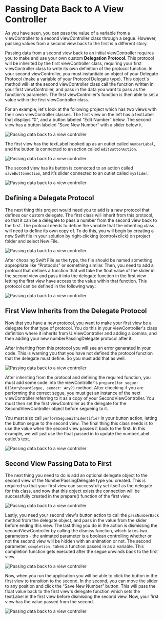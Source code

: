 # Passing Data Back to A View Controller

As you have seen, you can pass the value of a variable from a viewController to a second viewController class through a segue.  However, passing values from a second view back to the first is a different story.

Passing data from a second view back to an initial viewController requires you to make and use your own custom **Delegation Protocol**.  This protocol will be inherited by the first viewController class, requiring your first viewController class to write its own definition of the protocol function.  In your second viewController, you must instantiate an object of your Delegate Protocol (make a variable of your Protocol Delegate type).  This object's method will let the second viewController class call the function written in your first viewController, and pass in the data you want to pass as the function's parameter.  The first viewController's function is then able to set a value within the first viewController class.

For an example, let's look at the following project which has two views with their own viewController classes.  The first view on the left has a textLabel that displays “0”, and a button labeled “Edit Number” below.  The second view has a button labeled “Save New Number” with a slider below it.

![Passing data back to a view controller](/F2020/assets/img/PassDataBack_01.png)

The first view has the textLabel hooked up as an outlet called `numberLabel`, and the button is connected to an action called `editButtonAction`.

![Passing data back to a view controller](/F2020/assets/img/PassDataBack_02.png)

The second view has its button is connected to an action called `saveButtonAction`, and it’s slider connected to an outlet called `mySlider`.

![Passing data back to a view controller](/F2020/assets/img/PassDataBack_03.png)

## Defining a Delegate Protocol

The next thing this project would need you to add is a new protocol that defines our custom delegate.  The first class will inherit from this protocol, so that it can be a delegate to pass a number from the second view back to the first.  The protocol needs to define the variable that the inheriting class will need to define its own copy of.  To do this, you will begin by creating a new Swift file in your solution by right-clicking (control+click) on project folder and select New File.

![Passing data back to a view controller](/F2020/assets/img/PassDataBack_04.png)

After choosing Swift File as the type, the file should be named something appropriate like “Protocols” or something similar.  Then, you need to add a protocol that defines a function that will take the float value of the slider in the second view and pass it into the delegate function in the first view letting the first view have access to the value within that function.  This protocol can be defined in the following way:

![Passing data back to a view controller](/F2020/assets/img/PassDataBack_05.png)

## First View Inherits from the Delegate Protocol

Now that you have a new protocol, you want to make your first view be a delegate for that type of protocol.  You do this in your viewController's class definition where it inherits from UIViewController and adding a comma, and then adding your new numberPassingDelegate protocol after it.

After inheriting from this protocol you will see an error generated in your code.  This is warning you that you have not defined the protocol function that the delegate must define.  So you must add that as well.

![Passing data back to a view controller](/F2020/assets/img/PassDataBack_06.png)

After inheriting from the protocol and defining the required function, you must add some code into the viewController's `prepare(for segue: UIStoryboardSegue, sender: Any?)` method.  After checking if you are performing the correct segue, you must get an instance of the next viewController referring to it as a copy of your SecondViewController.  You must then set the first viewController as the delegate for the SecondViewController object before segueing to it.

You must also call `performSegueWithIdentifier` in your button action, letting the button segue to the second view.  The final thing this class needs is to use the value when the second view passes it back to the first.  In this example, we will just use the float passed in to update the numberLabel outlet's text.

![Passing data back to a view controller](/F2020/assets/img/PassDataBack_07.png)

## Second View Passing Data to First

The next thing you need to do is add an optional delegate object to the second view of the NumberPassingDelegate type you created.  This is required so that your first view can successfully set itself as the delegate for this class, and now that this object exists the connection will be successfully created in the prepare() function of the first view.

![Passing data back to a view controller](/F2020/assets/img/PassDataBack_08.png)

Lastly, you need your second view's button action to call the `passNumberBack` method from the delegate object, and pass in the value from the slider before ending this view.  The last thing you do in the action is dismissing the secondViewController by calling the dismiss function, which takes two parameters - the animated parameter is a boolean controlling whether or not the second view will be hidden with an animation or not.  The second parameter, `completion:` takes a function passed in as a variable.  This completion function gets executed after the segue unwinds back to the first view.

![Passing data back to a view controller](/F2020/assets/img/PassDataBack_09.png)

Now, when you run the application you will be able to click the button in the first view to transition to the second.  In the second, you can move the slider to any position and click the “Save New Number” button.  This will pass the float value back to the first view's delegate function which sets the textLabel in the first view before dismissing the second view.  Now, your first view has the value passed from the second.

![Passing data back to a view controller](/F2020/assets/img/PassDataBack_10.png)
